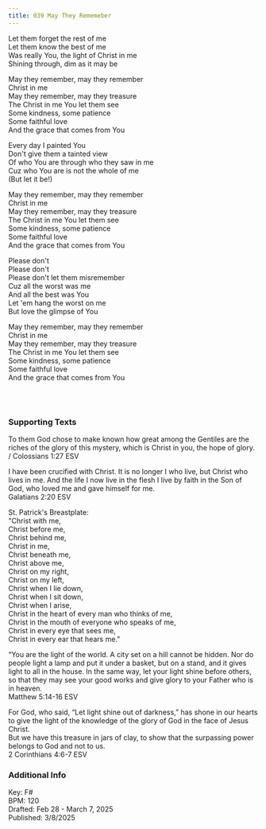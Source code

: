 ```yaml
---
title: 039 May They Rememeber
---
```


Let them forget the rest of me \
Let them know the best of me \
Was really You, the light of Christ in me \
Shining through, dim as it may be 

May they remember, may they remember \
Christ in me \
May they remember, may they treasure \
The Christ in me You let them see \
Some kindness, some patience \
Some faithful love \
And the grace that comes from You

Every day I painted You \
Don't give them a tainted view \
Of who You are through who they saw in me \
Cuz who You are is not the whole of me \
(But let it be!) 

May they remember, may they remember \
Christ in me \
May they remember, may they treasure \
The Christ in me You let them see \
Some kindness, some patience \
Some faithful love \
And the grace that comes from You

Please don't \
Please don't \
Please don't let them misremember \
Cuz all the worst was me \
And all the best was You \
Let 'em hang the worst on me \
But love the glimpse of You 

May they remember, may they remember \
Christ in me \
May they remember, may they treasure \
The Christ in me You let them see \
Some kindness, some patience \
Some faithful love \
And the grace that comes from You

<br /> 

### Supporting Texts ###

To them God chose to make known how great among the Gentiles are the riches of the glory of this mystery, which is Christ in you, the hope of glory. /
Colossians 1:27 ESV

I have been crucified with Christ. It is no longer I who live, but Christ who lives in me. And the life I now live in the flesh I live by faith in the Son of God, who loved me and gave himself for me. \
Galatians 2:20 ESV

St. Patrick's Breastplate: \
"Christ with me, \
Christ before me, \
Christ behind me, \
Christ in me, \
Christ beneath me, \
Christ above me, \
Christ on my right, \
Christ on my left, \
Christ when I lie down, \
Christ when I sit down, \
Christ when I arise, \
Christ in the heart of every man who thinks of me, \
Christ in the mouth of everyone who speaks of me, \
Christ in every eye that sees me, \
Christ in every ear that hears me."

“You are the light of the world. A city set on a hill cannot be hidden.
Nor do people light a lamp and put it under a basket, but on a stand, and it gives light to all in the house. 
In the same way, let your light shine before others, so that they may see your good works and give glory to your Father who is in heaven. \
Matthew 5:14-16 ESV

For God, who said, “Let light shine out of darkness,” has shone in our hearts to give the light of the knowledge of the glory of God in the face of Jesus Christ. \
But we have this treasure in jars of clay, to show that the surpassing power belongs to God and not to us. \
2 Corinthians 4:6-7 ESV

### Additional Info

Key: F# \
BPM: 120 \
Drafted: Feb 28 - March 7, 2025 \
Published: 3/8/2025
